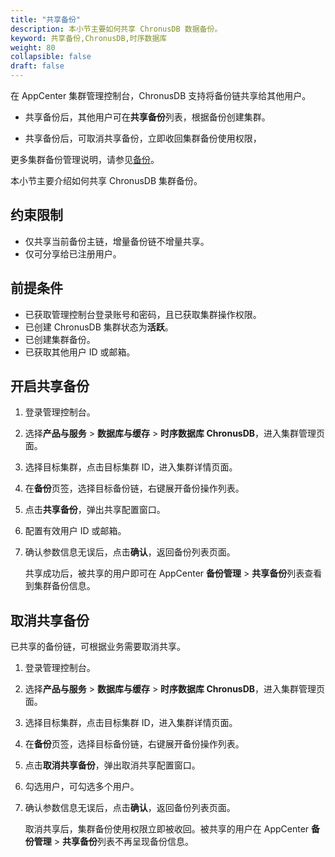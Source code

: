 ```yaml
---
title: "共享备份"
description: 本小节主要如何共享 ChronusDB 数据备份。 
keyword: 共享备份,ChronusDB,时序数据库
weight: 80
collapsible: false
draft: false
---
```




在 AppCenter 集群管理控制台，ChronusDB 支持将备份链共享给其他用户。

- 共享备份后，其他用户可在**共享备份**列表，根据备份创建集群。

- 共享备份后，可取消共享备份，立即收回集群备份使用权限，

更多集群备份管理说明，请参见[备份](/storage/backup/)。

本小节主要介绍如何共享 ChronusDB 集群备份。

## 约束限制

- 仅共享当前备份主链，增量备份链不增量共享。
- 仅可分享给已注册用户。

## 前提条件

- 已获取管理控制台登录账号和密码，且已获取集群操作权限。
- 已创建 ChronusDB 集群状态为**活跃**。
- 已创建集群备份。
- 已获取其他用户 ID 或邮箱。

## 开启共享备份

1. 登录管理控制台。
2. 选择**产品与服务** > **数据库与缓存** > **时序数据库 ChronusDB**，进入集群管理页面。
3. 选择目标集群，点击目标集群 ID，进入集群详情页面。
4. 在**备份**页签，选择目标备份链，右键展开备份操作列表。
5. 点击**共享备份**，弹出共享配置窗口。
6. 配置有效用户 ID 或邮箱。
7. 确认参数信息无误后，点击**确认**，返回备份列表页面。

   共享成功后，被共享的用户即可在 AppCenter **备份管理** > **共享备份**列表查看到集群备份信息。

## 取消共享备份

已共享的备份链，可根据业务需要取消共享。

1. 登录管理控制台。
2. 选择**产品与服务** > **数据库与缓存** > **时序数据库 ChronusDB**，进入集群管理页面。
3. 选择目标集群，点击目标集群 ID，进入集群详情页面。
4. 在**备份**页签，选择目标备份链，右键展开备份操作列表。
5. 点击**取消共享备份**，弹出取消共享配置窗口。
6. 勾选用户，可勾选多个用户。
7. 确认参数信息无误后，点击**确认**，返回备份列表页面。

   取消共享后，集群备份使用权限立即被收回。被共享的用户在 AppCenter **备份管理** > **共享备份**列表不再呈现备份信息。
